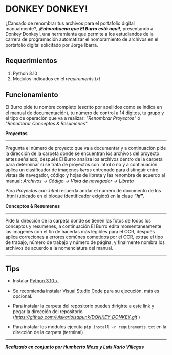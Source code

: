 # DONKEY DONKEY!

¿Cansado de renombrar tus archivos para el portafolio digital manualmente?,
***¡Enhorabuena que El Burro está aquí!***, presentando a Donkey Donkey!, una herramienta que permite a los estudiandos de la carrera de programación automatizar el nombramiento de archivos en el portafolio digital solicitado por Jorge Ibarra.

## Requerimientos
1. Python 3.10
2. Modulos indicados en el *requirements.txt*







## Funcionamiento
El Burro pide tu nombre completo (escrito por apellidos como se indica en el manual de documentación), tu número de control a 14 digitos, tu grupo y el tipo de operación que va a realizar: *"Renombrar Proyectos"* ó *"Renombrar Conceptos & Resumenes"*

**Proyectos**

------------
Pregunta el número de proyecto que va a documentar y a continuación pide la dirección de la carpeta donde se encuentran los archivos del proyecto antes señalado, después El Burro analiza los archivos dentro de la carpeta para determinar si se trata de proyectos con .html o no y a continuación aplica un clasificador de imagenes *keras* entrenado para distinguir entre vistas de navegador, código y hojas de libreta y las renombra de acuerdo al manual:
*Archivos -> Código -> Vista de navegador -> Libreta*

Para *Proyectos con .html* recuerda anidar el numero de documento de los .html (ubicado en el bloque  identificador exigido) en la clase ***"id"***.

**Conceptos & Resumenes**

------------
Pide la dirección de la carpeta donde se tienen las fotos de todos los conceptos y resumenes, a continuación El Burro edita momentaneamente las imagenes con el  fin de hacerlas más legibles para el OCR, después aplica correciones a errores comúnes cometidos por el OCR, extrae el tipo de trabajo, número de trabajo y número de página, y finalmente nombra los archivos de acuerdo a la nomenclatura del manual. 



------------
## Tips
- Instalar [Python 3.10.x](https://www.python.org/downloads/release/python-31011/ "Python 3.10.x").

- Se recomienda instalar [Visual Studio Code](https://code.visualstudio.com/download "Visual Studio Code") para su ejecución, más es opcional.

- Para instalar la carpeta del repositorio puedes dirigirte a [este link](https://download-directory.github.io/ "este link") y pegar la dirección del repositorio
  (*https://github.com/luiskarloisapunk/DONKEY-DONKEY.git* )

- Para instalar los modulos ejecuta `pip install -r requirements.txt` en la dirección de la carpeta (terminal)


------------
***Realizado en conjunto por Humberto Meza y Luis Karlo Villegas***
